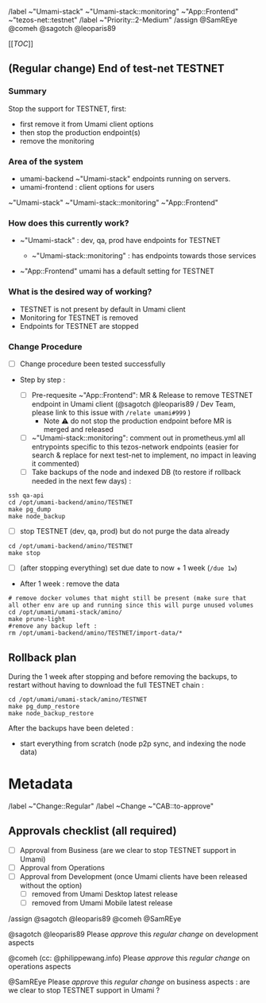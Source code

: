 <!-- "Regular Change" template for test-net end of life : 
* step 1/ copy & paste in new issue https://gitlab.com/nomadic-labs/umami-wallet/umami/-/issues/new?issue[title]=Test-net%20End%20Of%20Life:%20TESTNET
* step 2/ (Case-sensitive) search & replace 'TESTNET' (Case sensitive) by the test-net name in this document
* -->

<!-- /title Test-net End of Life: TESTNET  -->
/label  ~"Umami-stack" ~"Umami-stack::monitoring" ~"App::Frontend"  ~"tezos-net::testnet"
/label ~"Priority::2-Medium"
/assign @SamREye @comeh @sagotch @leoparis89

[[_TOC_]]
## (Regular change) End of test-net TESTNET
<!-- Regular change, to be approved by the CAB before applying. -->

<!-- /confidential -->
<!-- If confidential, explain why -->


### Summary
<!-- Outline the issue being faced, and why this required a change !-->
Stop the support for TESTNET, first:
* first remove it from Umami client options 
* then stop the production endpoint(s)
* remove the monitoring

### Area of the system
<!-- This might only be one part, but may involve multiple sections !-->

* umami-backend  ~"Umami-stack" endpoints running on servers.
* umami-frontend : client options for users

 ~"Umami-stack" ~"Umami-stack::monitoring" ~"App::Frontend"

### How does this currently work?
<!-- The current process, and any associated business rules !-->

* ~"Umami-stack" : dev, qa, prod have endpoints for TESTNET
  * ~"Umami-stack::monitoring" : has endpoints towards those services

* ~"App::Frontend" umami has a default setting for TESTNET


### What is the desired way of working?
<!-- After the change, what should the process be, and what should the business rules be !-->
* TESTNET is not present by default in Umami client
* Monitoring for TESTNET is removed
* Endpoints for TESTNET are stopped 

<!-- Success criteria of change application (when relevant, include how to test) -->

### Change Procedure
- [ ] Change procedure been tested successfully

<!-- Include step by step description -->
* Step by step :

  - [ ] Pre-requesite ~"App::Frontend": MR & Release to remove TESTNET endpoint in Umami client  (@sagotch @leoparis89 / Dev Team, please link to this issue with `/relate umami#999` )
    - Note :warning: do not stop the production endpoint before MR is merged and released
  - [ ] ~"Umami-stack::monitoring": comment out in prometheus.yml all entrypoints specific to this tezos-network endpoints (easier for search & replace for next test-net to implement, no impact in leaving it commented)
  - [ ] Take backups of the node and indexed DB (to restore if rollback needed in the next few days) :
```
ssh qa-api
cd /opt/umami-backend/amino/TESTNET
make pg_dump
make node_backup
```
  - [ ] stop TESTNET (dev, qa, prod) but do not purge the data already
```
cd /opt/umami-backend/amino/TESTNET
make stop
```
  - [ ] (after stopping everything) set due date to now + 1 week (`/due 1w`)

* After 1 week : remove the data
```
# remove docker volumes that might still be present (make sure that all other env are up and running since this will purge unused volumes
cd /opt/umami/umami-stack/amino/
make prune-light
#remove any backup left :
rm /opt/umami-backend/amino/TESTNET/import-data/*
```

## Rollback plan
<!-- Describe how to rollback the change in case the expected change is not working -->

During the 1 week after stopping and before removing the backups, to restart without having to download the full TESTNET chain :
```
cd /opt/umami/umami-stack/amino/TESTNET
make pg_dump_restore
make node_backup_restore
```

After the backups have been deleted : 
 * start everything from scratch (node p2p sync, and indexing the node data)

<!-- METADATA for project management, please leave the following lines and edit as needed -->
# Metadata
/label ~"Change::Regular" <!-- Regular change, to be approved by the CAB before applying. -->
/label ~Change ~"CAB::to-approve" <!-- labels for gitlab CAB Change issues management -->

<!-- PRIORITY: Uncomment /label quick actions as appropriate. Priority and Severity may hold different values! -->
<!--High : (This will bring a huge increase in performance/productivity/usability, or is a legislative requirement)-->
<!-- /label ~"Priority::1-High" -->
<!--Medium : (This will bring a good increase in performance/productivity/usability)-->
<!-- /label ~"Priority::2-Medium" -->
<!--Low : (anything else e.g., trivial, minor improvements) -->
<!--  /label ~"Priority::3-Low" -->

## Approvals checklist (all required) 
<!-- tick the corresponding checkbox [x], you may also add your @user handle at the end of the line -->
- [ ] Approval from Business (are we clear to stop TESTNET support in Umami)
- [ ] Approval from Operations 
- [ ] Approval from Development (once Umami clients have been released without the option)
   - [ ] removed from Umami Desktop latest release
   - [ ] removed from Umami Mobile latest release

/assign @sagotch @leoparis89 @comeh @SamREye 

<!-- Trigger gitlab todo tasks --> 

@sagotch @leoparis89            Please *approve* this _regular change_ on development aspects

@comeh (cc: @philippewang.info) Please *approve* this _regular change_ on operations  aspects

@SamREye                        Please *approve* this _regular change_ on business    aspects : are we clear to stop TESTNET support in Umami ?

<!-- Quick actions for last approver : -->
<!-- /unlabel ~"CAB::to-approve" -->
<!-- /label ~"CAB::to-perform"   -->

<!-- METADATA - end -->
